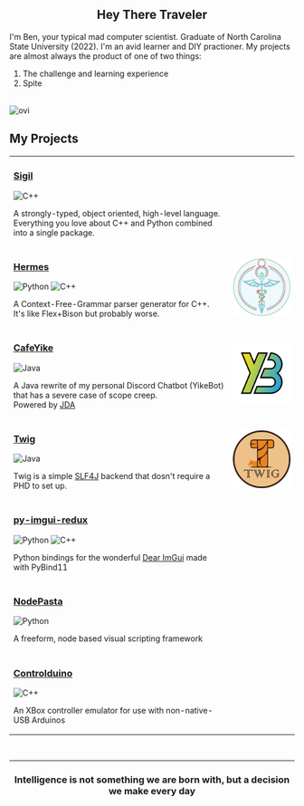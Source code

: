 <div align="center">
    <h2>Hey There Traveler</h2>
</div>

I'm Ben, your typical mad computer scientist. Graduate of North Carolina State
University (2022). I'm an avid learner and DIY practioner. My projects are almost
always the product of one of two things:
1) The challenge and learning experience
2) Spite

<br>

<img src="https://github-readme-stats.vercel.app/api/top-langs?username=alagyn&show_icons=true&locale=en&layout=compact&theme=dark" alt="ovi" />

<br>

<h2>My Projects</h2>

<table style="width:100%;">

<tr>
<td>
    
### [Sigil](https://github.com/alagyn/Sigil)
![C++](https://img.shields.io/badge/c++-%2300599C.svg?style=for-the-badge&logo=c%2B%2B&logoColor=white)

A strongly-typed, object oriented, high-level language.  
Everything you love about C++ and Python combined into a single package.

</td>
<td>    
</td>
</tr>
<tr>
<td>
    
### [Hermes](https://github.com/alagyn/Hermes)
![Python](https://img.shields.io/badge/python-3670A0?style=for-the-badge&logo=python&logoColor=ffdd54)
![C++](https://img.shields.io/badge/c++-%2300599C.svg?style=for-the-badge&logo=c%2B%2B&logoColor=white)

A Context-Free-Grammar parser generator for C++.  
It's like Flex+Bison but probably worse.
</td>
<td>
    <img src="images/hermes-logo-256.png" width="200" align="right"/>
    </td>
</tr>

<tr>
<td>
    
### [CafeYike](https://github.com/alagyn/CafeYike)

![Java](https://img.shields.io/badge/java-%23ED8B00.svg?style=for-the-badge&logo=openjdk&logoColor=white)

A Java rewrite of my personal Discord Chatbot (YikeBot) that has a severe case of scope creep.  
Powered by [JDA](https://github.com/discord-jda/JDA)

</td>
<td>
<img src="images/YikeBotLogoMk2.png" width="200" align="right"/>
</td>
</tr>

<tr>
<td>

### [Twig](https://github.com/alagyn/Twig)

![Java](https://img.shields.io/badge/java-%23ED8B00.svg?style=for-the-badge&logo=openjdk&logoColor=white)

Twig is a simple [SLF4J](https://www.slf4j.org/) backend that dosn't require a PHD to set up.  
</td>
<td><img src="images/TwigLogo.png" width="200" align="right"></td>
</tr>



<tr>
<td>

### [py-imgui-redux](https://github.com/alagyn/PyImGui-Redux)

![Python](https://img.shields.io/badge/python-3670A0?style=for-the-badge&logo=python&logoColor=ffdd54)
![C++](https://img.shields.io/badge/c++-%2300599C.svg?style=for-the-badge&logo=c%2B%2B&logoColor=white)

Python bindings for the wonderful [Dear ImGui](https://github.com/ocornut/imgui) made with PyBind11
</td>
<td></td>
</tr>

<tr>
<td>

### [NodePasta](https://github.com/alagyn/NodePasta)

![Python](https://img.shields.io/badge/python-3670A0?style=for-the-badge&logo=python&logoColor=ffdd54)

A freeform, node based visual scripting framework
</td>
<td></td>
</tr>
<tr>
<td>
    
### [Controlduino](https://github.com/alagyn/Controlduino)

![C++](https://img.shields.io/badge/c++-%2300599C.svg?style=for-the-badge&logo=c%2B%2B&logoColor=white)

An XBox controller emulator for use with non-native-USB Arduinos
</td>
<td></td>
</tr>
</table>
<br/>

---

<div align="center">
    <h3>
    Intelligence is not something we are born with, but a decision we make every day
    </h3>
</div>
